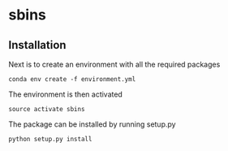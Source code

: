 # sbins


## Installation

Next is to create an environment with all the required packages

```
conda env create -f environment.yml
```

The environment is then activated

```
source activate sbins
```

The package can be installed by running setup.py

```
python setup.py install
```

